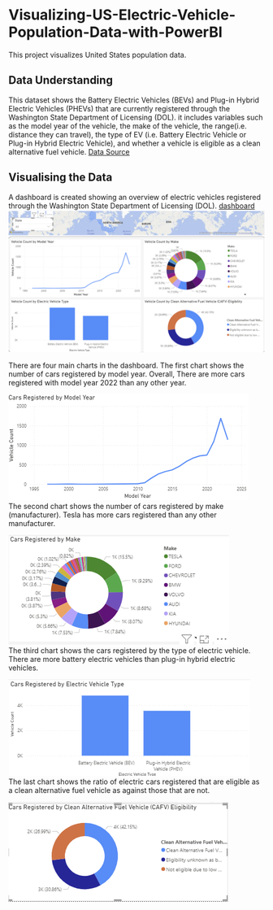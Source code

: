 # Visualizing-US-Electric-Vehicle-Population-Data-with-PowerBI
This project visualizes United States population data.
## Data Understanding
This dataset shows the Battery Electric Vehicles (BEVs) and Plug-in Hybrid Electric Vehicles (PHEVs) that are currently registered through the Washington State Department of Licensing (DOL). it includes variables such as the model year of the vehicle, the make of the vehicle, the range(i.e. distance they can travel), the type of EV (i.e. Battery Electric Vehicle or Plug-in Hybrid Electric Vehicle), and whether a vehicle is eligible as a clean alternative fuel vehicle. 
[Data Source](https://www.kaggle.com/datasets/utkarshx27/electric-vehicle-population-data?resource=download)
## Visualising the Data
A dashboard is created showing an overview of electric vehicles registered through the Washington State Department of Licensing (DOL). 
[dashboard](https://app.powerbi.com/view?r=eyJrIjoiNzhmOGY2YTgtNWE4ZS00ZjA2LTk4MDQtODUxNjA5MGFkM2RiIiwidCI6IjUxYTBhNjljLTBlNGYtNGIzZC1iNjQyLTEyZTAxMzE5ODYzNSIsImMiOjh9) ![](dashboard.PNG)   

There are four main charts in the dashboard. The first chart shows the number of cars registered by model year. Overall, There are more cars registered with model year 2022 than any other year.  

![](model_year.PNG)  
The second chart shows the number of cars registered by make (manufacturer). Tesla has more cars registered than any other manufacturer.  

![](make.PNG)  
The third chart shows the cars registered by the type of electric vehicle. There are more battery electric vehicles than plug-in hybrid electric vehicles.  

![](type.PNG)  
The last chart shows the ratio of electric cars registered that are eligible as a clean alternative fuel vehicle as against those that are not.  

![](CAFV.PNG)  

